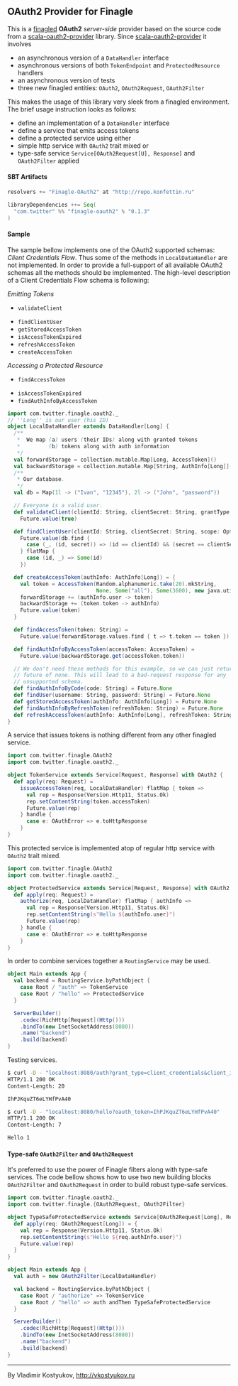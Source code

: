 OAuth2 Provider for Finagle
---------------------------------------

This is a [finagled](https://github.com/twitter/finagle) **OAuth2** _server-side_ provider based on the source code from a [scala-oauth2-provider](https://github.com/nulab/scala-oauth2-provider) library. Since [scala-oauth2-provider](https://github.com/nulab/scala-oauth2-provider) it involves 

 - an asynchronous version of a `DataHandler` interface
 - asynchronous versions of both `TokenEndpoint` and `ProtectedResource` handlers
 - an asynchronous version of tests
 - three new finagled entities: `OAuth2`, `OAuth2Request`, `OAuth2Filter`

This makes the usage of this library very sleek from a finagled environment. The brief usage instruction looks as follows:

 - define an implementation of a `DataHandler` interface
 - define a service that emits access tokens
 - define a protected service using either
  - simple http service with `OAuth2` trait mixed or
  - type-safe service `Service[OAuth2Request[U], Response]` and `OAuth2Filter` applied

#### SBT Artifacts
```scala
resolvers += "Finagle-OAuth2" at "http://repo.konfettin.ru"

libraryDependencies ++= Seq(
  "com.twitter" %% "finagle-oauth2" % "0.1.3"
)
```

#### Sample
The sample bellow implements one of the OAuth2 supported schemas: _Client Credentials Flow_. Thus some of the methods in `LocalDataHandler` are not implemented. In order to provide a full-support of all available OAuth2 schemas all the methods should be implemented. The high-level description of a Client Credentials Flow schema is following:

_Emitting Tokens_
 - `validateClient`
 * `findClientUser`
 * `getStoredAccessToken`
 * `isAccessTokenExpired`
 * `refreshAccessToken`
 * `createAccessToken`

_Accessing a Protected Resource_
 - `findAccessToken`
 * `isAccessTokenExpired`
 * `findAuthInfoByAccessToken`
```scala
import com.twitter.finagle.oauth2._
// ''Long'' is our user (his ID)
object LocalDataHandler extends DataHandler[Long] {
  /**
   *  We map (a) users (their IDs) along with granted tokens
   *         (b) tokens along with auth information
   */
  val forwardStorage = collection.mutable.Map[Long, AccessToken]()
  val backwardStorage = collection.mutable.Map[String, AuthInfo[Long]]()
  /**
   * Our database.
   */
  val db = Map(1l -> ("Ivan", "12345"), 2l -> ("John", "password"))

  // Everyone is a valid user. 
  def validateClient(clientId: String, clientSecret: String, grantType: String) = 
    Future.value(true)

  def findClientUser(clientId: String, clientSecret: String, scope: Option[String]) =
    Future.value(db.find {
      case (_, (id, secret)) => (id == clientId) && (secret == clientSecret)
    } flatMap {
      case (id, _) => Some(id)
    })

  def createAccessToken(authInfo: AuthInfo[Long]) = {
    val token = AccessToken(Random.alphanumeric.take(20).mkString, 
                            None, Some("all"), Some(3600), new java.util.Date())
    forwardStorage += (authInfo.user -> token)
    backwardStorage += (token.token -> authInfo)
    Future.value(token)
  }

  def findAccessToken(token: String) =
    Future.value(forwardStorage.values.find { t => t.token == token })

  def findAuthInfoByAccessToken(accessToken: AccessToken) =
    Future.value(backwardStorage.get(accessToken.token))

  // We don't need these methods for this example, so we can just return 
  // future of none. This will lead to a bad-request response for any
  // unsupported schema.
  def findAuthInfoByCode(code: String) = Future.None
  def findUser(username: String, password: String) = Future.None
  def getStoredAccessToken(authInfo: AuthInfo[Long]) = Future.None
  def findAuthInfoByRefreshToken(refreshToken: String) = Future.None
  def refreshAccessToken(authInfo: AuthInfo[Long], refreshToken: String) = Future.never
}
```
A service that issues tokens is nothing different from any other finagled service.
```scala
import com.twitter.finagle.OAuth2
import com.twitter.finagle.oauth2._

object TokenService extends Service[Request, Response] with OAuth2 {
  def apply(req: Request) =
    issueAccessToken(req, LocalDataHandler) flatMap { token =>
      val rep = Response(Version.Http11, Status.Ok)
      rep.setContentString(token.accessToken)
      Future.value(rep)
    } handle {
      case e: OAuthError => e.toHttpResponse
    }
}
```
This protected service is implemented atop of regular http service with `OAuth2` trait mixed.
```scala
import com.twitter.finagle.OAuth2
import com.twitter.finagle.oauth2._

object ProtectedService extends Service[Request, Response] with OAuth2 {
  def apply(req: Request) =
    authorize(req, LocalDataHandler) flatMap { authInfo =>
      val rep = Response(Version.Http11, Status.Ok)
      rep.setContentString(s"Hello ${authInfo.user}")
      Future.value(rep)
    } handle {
      case e: OAuthError => e.toHttpResponse
    }
}
```
In order to combine services together a `RoutingService` may be used.
```scala
object Main extends App {
  val backend = RoutingService.byPathObject {
    case Root / "auth" => TokenService
    case Root / "hello" => ProtectedService
  }

  ServerBuilder()
    .codec(RichHttp[Request](Http()))
    .bindTo(new InetSocketAddress(8080))
    .name("backend")
    .build(backend)
}
```
Testing services.
```bash
$ curl -D - "localhost:8080/auth?grant_type=client_credentials&client_id=Ivan&client_secret=12345"
HTTP/1.1 200 OK
Content-Length: 20

IhPJKquZT6eLYHfPvA40

$ curl -D - "localhost:8080/hello?oauth_token=IhPJKquZT6eLYHfPvA40"
HTTP/1.1 200 OK
Content-Length: 7

Hello 1
```

#### Type-safe `OAuth2Filter` and `OAuth2Request`
It's preferred to use the power of Finagle filters along with type-safe services. The code bellow shows how to use two new building blocks `OAuth2Filter` and `OAuth2Request` in order to build robust type-safe services.
```scala
import com.twitter.finagle.oauth2._
import com.twitter.finagle.{OAuth2Request, OAuth2Filter}

object TypeSafeProtectedService extends Service[OAuth2Request[Long], Response] {
  def apply(req: OAuth2Request[Long]) = {
    val rep = Response(Version.Http11, Status.Ok)
    rep.setContentString(s"Hello ${req.authInfo.user}")
    Future.value(rep)
  }
}

object Main extends App {
  val auth = new OAuth2Filter(LocalDataHandler)

  val backend = RoutingService.byPathObject {
    case Root / "authorize" => TokenService
    case Root / "hello" => auth andThen TypeSafeProtectedService
  }

  ServerBuilder()
    .codec(RichHttp[Request](Http()))
    .bindTo(new InetSocketAddress(8080))
    .name("backend")
    .build(backend)
}
```

----
By Vladimir Kostyukov, http://vkostyukov.ru

